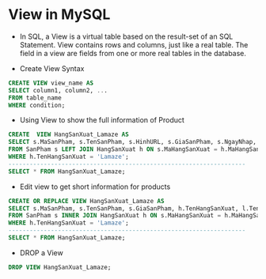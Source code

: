 # View in MySQL

* In SQL, a View is a virtual table based on the result-set of an SQL Statement. View contains rows and columns, just like a real table. The field in a view are fields from one or more real tables in the database.

* Create View Syntax

```sql
CREATE VIEW view_name AS
SELECT column1, column2, ...
FROM table_name
WHERE condition;
```

* Using View to show the full information of Product

```sql
CREATE 	VIEW HangSanXuat_Lamaze AS
SELECT s.MaSanPham, s.TenSanPham, s.HinhURL, s.GiaSanPham, s.NgayNhap, s.SoLuongTon, s.SoLuongBan, s.SoLuocXem, s.MoTa, s.BiXoa, s.MaLoaiSanPham, s.MaHangSanXuat, h.TenHangSanXuat
FROM SanPham s LEFT JOIN HangSanXuat h ON s.MaHangSanXuat = h.MaHangSanXuat
WHERE h.TenHangSanXuat = 'Lamaze';
-------------------------------------------------------------------
SELECT * FROM HangSanXuat_Lamaze;
```

* Edit view to get short information for products

```sql
CREATE OR REPLACE VIEW HangSanXuat_Lamaze AS
SELECT s.MaSanPham, s.TenSanPham, s.GiaSanPham, h.TenHangSanXuat, l.TenLoaiSanPham
FROM SanPham s INNER JOIN HangSanXuat h ON s.MaHangSanXuat = h.MaHangSanXuat INNER JOIN LoaiSanPham l ON s.MaLoaiSanPHam = l.MaLoaiSanPham
WHERE h.TenHangSanXuat = 'Lamaze';
-------------------------------------------------------------------
SELECT * FROM HangSanXuat_Lamaze;
```

* DROP a View

```sql
DROP VIEW HangSanXuat_Lamaze;
```